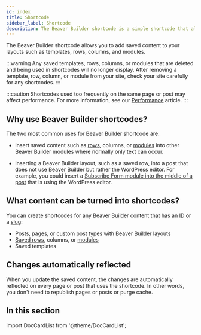 ```yaml
---
id: index
title: Shortcode
sidebar_label: Shortcode
description: The Beaver Builder shortcode is a simple shortcode that allows you to add saved content to your layouts such as templates, rows, columns, and modules.
---
```


The Beaver Builder shortcode allows you to add saved content to your layouts such as templates, rows, columns, and modules.

:::warning
Any saved templates, rows, columns, or modules that are deleted and being used in shortcodes will no longer display. After removing a template, row, column, or module from your site, check your site carefully for any shortcodes.
:::

:::caution
Shortcodes used too frequently on the same page or post may affect performance. For more information, see our [Performance](advanced/performance.md) article. 
:::

## Why use Beaver Builder shortcodes?

The two most common uses for Beaver Builder shortcode are:

* Insert saved content such as [rows](rows/saved-rows.md), columns, or [modules](modules/saved-modules.md) into other Beaver Builder modules where normally only text can occur.

* Inserting a Beaver Builder layout, such as a saved row, into a post that does not use Beaver Builder but rather the WordPress editor. For example, you could insert a [Subscribe Form module into the middle of a post](#wordpress-editor) that is using the WordPress editor.

## What content can be turned into shortcodes?

You can create shortcodes for any Beaver Builder content that has an [ID](syntax.md#using-an-id) or a [slug](syntax.md#using-a-slug):

* Posts, pages, or custom post types with Beaver Builder layouts
* [Saved rows](rows/saved-rows.md), columns, or [modules](modules/saved-modules.md)
* Saved templates

## Changes automatically reflected

When you update the saved content, the changes are automatically reflected on every page or post that uses the shortcode. In other words, you don't need to republish pages or posts or purge cache.

## In this section

import DocCardList from '@theme/DocCardList';

<DocCardList />

